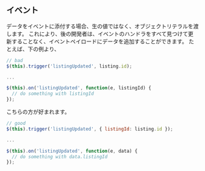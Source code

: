 ## イベント

データをイベントに添付する場合、生の値ではなく、オブジェクトリテラルを渡します。
これにより、後の開発者は、イベントのハンドラをすべて見つけて更新することなく、イベントペイロードにデータを追加することができます。
たとえば、下の例より、

```js
// bad
$(this).trigger('listingUpdated', listing.id);

...

$(this).on('listingUpdated', function(e, listingId) {
  // do something with listingId
});
```

こちらの方が好まれます。

```js
// good
$(this).trigger('listingUpdated', { listingId: listing.id });

...

$(this).on('listingUpdated', function(e, data) {
  // do something with data.listingId
});
```